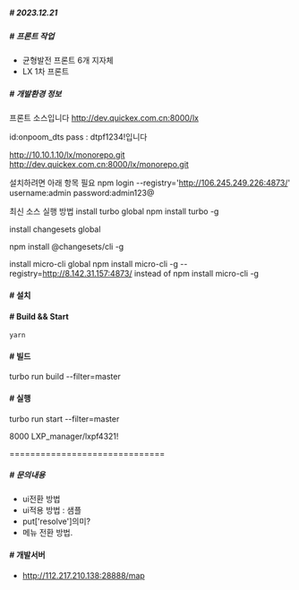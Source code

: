 ##### # 2023.12.21

##### # 프론트 작업
  - 균형발전 프론트 6개 지자체
  - LX 1차 프론트 


##### # 개발환경 정보
프론트 소스입니다
http://dev.quickex.com.cn:8000/lx

id:onpoom_dts
pass : dtpf1234!입니다


http://10.10.1.10/lx/monorepo.git
http://dev.quickex.com.cn:8000/lx/monorepo.git


설치하려면 아래 항목 필요
npm login --registry='http://106.245.249.226:4873/'
username:admin
password:admin123@


최신 소스 실행 방법
install turbo global
npm install turbo -g



install changesets global

npm install @changesets/cli -g



install micro-cli global
npm install micro-cli -g --registry=http://8.142.31.157:4873/
instead of 
npm install micro-cli -g

#### # 설치
#### # Build && Start
```yarn```

#### # 빌드
turbo run build --filter=master

#### # 실행
turbo run start --filter=master

8000
LXP_manager/lxpf4321!

==============================

##### # 문의내용
  - ui전환 방법
  - ui적용 방법 : 샘플
  - put['resolve']의미?
  - 메뉴 전환 방법.

#### # 개발서버
  - http://112.217.210.138:28888/map

  
